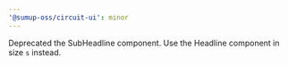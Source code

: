 ```yaml
---
'@sumup-oss/circuit-ui': minor
---
```


Deprecated the SubHeadline component. Use the Headline component in size `s` instead.
